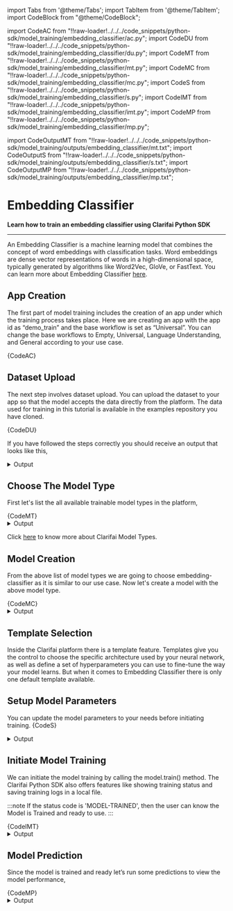 import Tabs from '@theme/Tabs';
import TabItem from '@theme/TabItem';
import CodeBlock from "@theme/CodeBlock";


import CodeAC from "!!raw-loader!../../../code_snippets/python-sdk/model_training/embedding_classifier/ac.py";
import CodeDU from "!!raw-loader!../../../code_snippets/python-sdk/model_training/embedding_classifier/du.py";
import CodeMT from "!!raw-loader!../../../code_snippets/python-sdk/model_training/embedding_classifier/mt.py";
import CodeMC from "!!raw-loader!../../../code_snippets/python-sdk/model_training/embedding_classifier/mc.py";
import CodeS from "!!raw-loader!../../../code_snippets/python-sdk/model_training/embedding_classifier/s.py";
import CodeIMT from "!!raw-loader!../../../code_snippets/python-sdk/model_training/embedding_classifier/imt.py";
import CodeMP from "!!raw-loader!../../../code_snippets/python-sdk/model_training/embedding_classifier/mp.py";



import CodeOutputMT from "!!raw-loader!../../../code_snippets/python-sdk/model_training/outputs/embedding_classifier/mt.txt";
import CodeOutputS from "!!raw-loader!../../../code_snippets/python-sdk/model_training/outputs/embedding_classifier/s.txt";
import CodeOutputMP from "!!raw-loader!../../../code_snippets/python-sdk/model_training/outputs/embedding_classifier/mp.txt";




# Embedding Classifier

**Learn how to train an embedding classifier using Clarifai Python SDK**
<hr />

An Embedding Classifier is a machine learning model that combines the concept of word embeddings with classification tasks. Word embeddings are dense vector representations of words in a high-dimensional space, typically generated by algorithms like Word2Vec, GloVe, or FastText. You can learn more about Embedding Classifier [here](https://docs.clarifai.com/portal-guide/model/model-types/transfer-learning).


## App Creation

The first part of model training includes the creation of an app under which the training process takes place. Here we are creating an app with the app id as “demo_train” and the base workflow is set as “Universal”. You can change the base workflows to Empty, Universal, Language Understanding, and General according to your use case.

<Tabs>
<TabItem value="python" label="Python">
    <CodeBlock className="language-python">{CodeAC}</CodeBlock>
</TabItem>
</Tabs>

## Dataset Upload

The next step involves dataset upload. You can upload the dataset to your app so that the model accepts the data directly from the platform. The data used for training in this tutorial is available in the examples repository you have cloned.

<Tabs>
<TabItem value="python" label="Python">
    <CodeBlock className="language-python">{CodeDU}</CodeBlock>
</TabItem>
</Tabs>

If you have followed the steps correctly you should receive an output that looks like this,

<details>
  <summary>Output</summary>
  <img src="/img/python-sdk/ec_du.png" width="700" height="700" />
</details>



## Choose The Model Type

First let's list the all available trainable model types in the platform,

<Tabs>
<TabItem value="python" label="Python">
    <CodeBlock className="language-python">{CodeMT}</CodeBlock>
</TabItem>
</Tabs>
<details>
  <summary>Output</summary>
    <CodeBlock className="language-text">{CodeOutputMT}</CodeBlock>
</details>

Click [here](https://docs.clarifai.com/portal-guide/model/model-types/) to know more about Clarifai Model Types.


## Model Creation

From the above list of model types we are going to choose embedding-classifier as it is similar to our use case. Now let's create a model with the above model type.

<Tabs>
<TabItem value="python" label="Python">
    <CodeBlock className="language-python">{CodeMC}</CodeBlock>
</TabItem>
</Tabs>

<details>
  <summary>Output</summary>
<img src="/img/python-sdk/ec_mc.png" width="700" height="700" />
</details>


## Template Selection

Inside the Clarifai platform there is a template feature. Templates give you the control to choose the specific architecture used by your neural network, as well as define a set of hyperparameters you can use to fine-tune the way your model learns. But when it comes to Embedding Classifier there is only one default template available.


## Setup Model Parameters

You can update the model parameters to your needs before initiating training.
<Tabs>
<TabItem value="python" label="Python">
    <CodeBlock className="language-python">{CodeS}</CodeBlock>
</TabItem>
</Tabs>
<details>
  <summary>Output</summary>
    <CodeBlock className="language-text">{CodeOutputS}</CodeBlock>
</details>

## Initiate Model Training

We can initiate the model training by calling the model.train() method. The Clarifai Python SDK also offers features like showing training status and saving training logs in a local file.

:::note
If the status code is 'MODEL-TRAINED', then the user can know the Model is Trained and ready to use.
:::

<Tabs>
<TabItem value="python" label="Python">
    <CodeBlock className="language-python">{CodeIMT}</CodeBlock>
</TabItem>
</Tabs>

<details>
  <summary>Output</summary>
  <img src="/img/python-sdk/ec_imt.png" width="700" height="700" />
</details>


## Model Prediction

Since the model is trained and ready let’s run some predictions to view the model performance,

<Tabs>
<TabItem value="python" label="Python">
    <CodeBlock className="language-python">{CodeMP}</CodeBlock>
</TabItem>
</Tabs>
<details>
  <summary>Output</summary>
    <CodeBlock className="language-text">{CodeOutputMP}</CodeBlock>
</details>